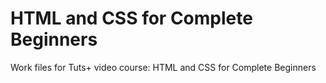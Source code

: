 # HTML and CSS for Complete Beginners
Work files for Tuts+ video course: HTML and CSS for Complete Beginners

